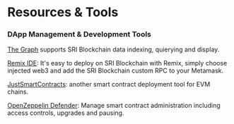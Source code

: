 # Resources & Tools

### DApp Management & Development Tools

[The Graph](https://thegraph.com) supports SRI Blockchain data indexing, quierying and display.

[Remix IDE](https://remix-project.org/): It's easy to deploy on SRI Blockchain with Remix, simply choose injected web3 and add the SRI Blockchain custom RPC to your Metamask.

[JustSmartContracts](https://justsmartcontracts.dev/): another smart contract deployment tool for EVM chains.&#x20;

[OpenZeppelin Defender](https://defender.openzeppelin.com): Manage smart contract administration including access controls, upgrades and pausing.



